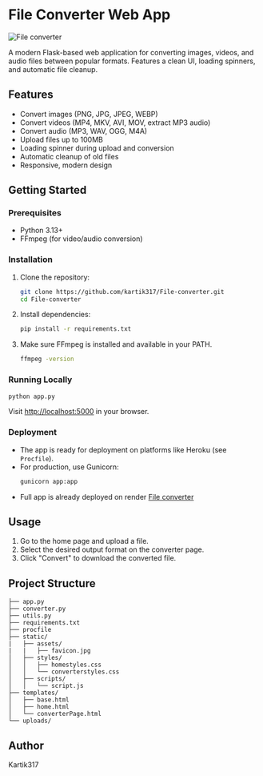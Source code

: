 # File Converter Web App

![File converter](https://i.postimg.cc/QCtw0Yf8/favicon.jpg)

A modern Flask-based web application for converting images, videos, and audio files between popular formats. Features a clean UI, loading spinners, and automatic file cleanup.

## Features
- Convert images (PNG, JPG, JPEG, WEBP)
- Convert videos (MP4, MKV, AVI, MOV, extract MP3 audio)
- Convert audio (MP3, WAV, OGG, M4A)
- Upload files up to 100MB
- Loading spinner during upload and conversion
- Automatic cleanup of old files
- Responsive, modern design

## Getting Started

### Prerequisites
- Python 3.13+
- FFmpeg (for video/audio conversion)

### Installation
1. Clone the repository:
   ```bash
   git clone https://github.com/kartik317/File-converter.git
   cd File-converter
   ```
2. Install dependencies:
   ```bash
   pip install -r requirements.txt
   ```
3. Make sure FFmpeg is installed and available in your PATH.
   ```bash
   ffmpeg -version
   ```

### Running Locally
```bash
python app.py
```
Visit [http://localhost:5000](http://localhost:5000) in your browser.

### Deployment
- The app is ready for deployment on platforms like Heroku (see `Procfile`).
- For production, use Gunicorn:
  ```bash
  gunicorn app:app
  ```
- Full app is already deployed on render [File converter](https://file-converter-fwsy.onrender.com)

## Usage
1. Go to the home page and upload a file.
2. Select the desired output format on the converter page.
3. Click "Convert" to download the converted file.

## Project Structure
```
├── app.py
├── converter.py
├── utils.py
├── requirements.txt
├── procfile
├── static/
|   ├── assets/
|   |   ├── favicon.jpg
│   ├── styles/
│   │   ├── homestyles.css
│   │   └── converterstyles.css
│   ├── scripts/
│   │   └── script.js
├── templates/
│   ├── base.html
│   ├── home.html
│   └── converterPage.html
└── uploads/
```

## Author
Kartik317
